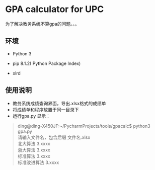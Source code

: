 # GPA calculator for UPC
为了解决教务系统不算gpa的问题。。。
## 环境
- Python 3

- pip 8.1.2( Python Package Index)

- xlrd

## 使用说明
* 教务系统成绩查询界面，导出.xlsx格式的成绩单
* 将成绩单和程序放置于同一目录下
* 运行gpa.py 显示：

> ding@ding-X450JF:~/PycharmProjects/tools/gpacalc$ python3 gpa.py  
请输入文件名，包含后缀 文件名.xlsx  
北大算法 3.xxxx  
浙大算法 3.xxxx  
标准算法 3.xxxx  
标准改进算法 3.xxxx

